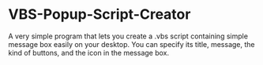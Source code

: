 # VBS-Popup-Script-Creator
A very simple program that lets you create a .vbs script containing simple message box easily on your desktop. You can specify its title, message, the kind of buttons, and the icon in the message box.
